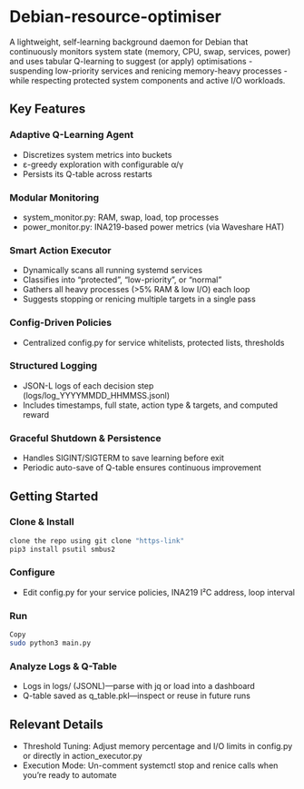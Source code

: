 # Debian-resource-optimiser
A lightweight, self-learning background daemon for Debian that continuously monitors system state (memory, CPU, swap, services, power) and uses tabular Q-learning to suggest (or apply) optimisations - suspending low-priority services and renicing memory-heavy processes - while respecting protected system components and active I/O workloads.

## Key Features

### Adaptive Q-Learning Agent
- Discretizes system metrics into buckets
- ε-greedy exploration with configurable α/γ
- Persists its Q-table across restarts

### Modular Monitoring
- system_monitor.py: RAM, swap, load, top processes
- power_monitor.py: INA219-based power metrics (via Waveshare HAT)

### Smart Action Executor
- Dynamically scans all running systemd services
- Classifies into “protected”, “low-priority”, or “normal”
- Gathers all heavy processes (>5% RAM & low I/O) each loop
- Suggests stopping or renicing multiple targets in a single pass

### Config-Driven Policies
- Centralized config.py for service whitelists, protected lists, thresholds

### Structured Logging
- JSON-L logs of each decision step (logs/log_YYYYMMDD_HHMMSS.jsonl)
- Includes timestamps, full state, action type & targets, and computed reward

### Graceful Shutdown & Persistence
- Handles SIGINT/SIGTERM to save learning before exit
- Periodic auto-save of Q-table ensures continuous improvement


## Getting Started

### Clone & Install
```bash
clone the repo using git clone "https-link"
pip3 install psutil smbus2
```

### Configure
- Edit config.py for your service policies, INA219 I²C address, loop interval

### Run
```bash
Copy
sudo python3 main.py
```

### Analyze Logs & Q-Table
- Logs in logs/ (JSONL)—parse with jq or load into a dashboard
- Q-table saved as q_table.pkl—inspect or reuse in future runs


## Relevant Details
- Threshold Tuning: Adjust memory percentage and I/O limits in config.py or directly in action_executor.py
- Execution Mode: Un-comment systemctl stop and renice calls when you’re ready to automate
